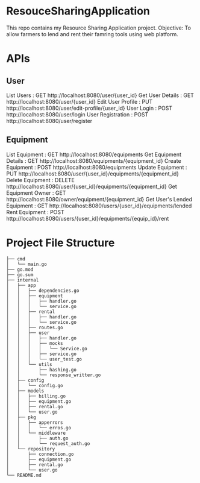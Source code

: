 # ResouceSharingApplication
This repo contains my Resource Sharing Application project.
Objective: To allow farmers to lend and rent their famring tools using web platform.

# APIs

## User

List Users : GET http://localhost:8080/user/{user_id}
Get User Details : GET http://localhost:8080/user/{user_id}
Edit User Profile : PUT http://localhost:8080/user/edit-profile/{user_id}
User Login : POST http://localhost:8080/user/login
User Registration : POST http://localhost:8080/user/register

## Equipment

List Equipment : GET http://localhost:8080/equipments
Get Equipment Details : GET http://localhost:8080/equipments/{equipment_id}
Create Equipment : POST http://localhost:8080/equipments
Update Equipment : PUT http://localhost:8080/user/{user_id}/equipments/{equipment_id}
Delete Equipment : DELETE http://localhost:8080/user/{user_id}/equipments/{equipment_id}
Get Equipment Owner : GET http://localhost:8080/owner/equipment/{equipment_id}
Get User's Lended Equipment : GET http://localhost:8080/users/{user_id}/equipments/lended
Rent Equipment : POST http://localhost:8080/users/{user_id}/equipments/{equip_id}/rent

# Project File Structure
```
├── cmd
│   └── main.go
├── go.mod
├── go.sum
├── internal
│   ├── app
│   │   ├── dependencies.go
│   │   ├── equipment
│   │   │   ├── handler.go
│   │   │   └── service.go
│   │   ├── rental
│   │   │   ├── handler.go
│   │   │   └── service.go
│   │   ├── routes.go
│   │   ├── user
│   │   │   ├── handler.go
│   │   │   ├── mocks
│   │   │   │   └── Service.go
│   │   │   ├── service.go
│   │   │   └── user_test.go
│   │   └── utils
│   │       ├── hashing.go
│   │       └── response_writter.go
│   ├── config
│   │   └── config.go
│   ├── models
│   │   ├── billing.go
│   │   ├── equipment.go
│   │   ├── rental.go
│   │   └── user.go
│   ├── pkg
│   │   ├── apperrors
│   │   │   └── erros.go
│   │   └── middleware
│   │       ├── auth.go
│   │       └── request_auth.go
│   └── repository
│       ├── connection.go
│       ├── equipment.go
│       ├── rental.go
│       └── user.go
└── README.md
```
